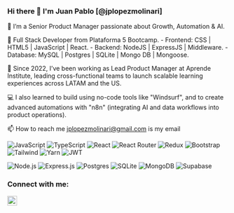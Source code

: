 ### Hi there 👋 I'm Juan Pablo [@jplopezmolinari]

<!--
**jplopezmolinari/jplopezmolinari** is a ✨ _special_ ✨ repository because its `README.md` (this file) appears on your GitHub profile.

Here are some ideas to get you started:

- 🔭 I’m currently working on ...
- 🌱 I’m currently learning ...
- 👯 I’m looking to collaborate on ...
- 🤔 I’m looking for help with ...
- 💬 Ask me about ...
- 📫 How to reach me: ...
- 😄 Pronouns: ...
- ⚡ Fun fact: ...
-->
🚀 I’m a Senior Product Manager passionate about Growth, Automation & AI.

🌱  Full Stack Developer from Plataforma 5 Bootcamp.
    - Frontend: CSS | HTML5 | JavaScript | React.
    - Backend: NodeJS | ExpressJS | Middleware.
    - Database: MySQL | Postgres | SQLite | Mongo DB | Mongoose.

📌 Since 2022, I’ve been working as Lead Product Manager at Aprende Institute, leading cross-functional teams to launch scalable learning experiences across LATAM and the US.

💻 I also learned to build using no-code tools like "Windsurf", and to create advanced automations with "n8n" (integrating AI and data workflows into product operations).

📫  How to reach me jplopezmolinari@gmail.com is my email

<!--

**Si quieres saber un poco más sobre mi:**

Puedo ayudarte a hacer crecer tu empresa en el mundo digital. 

Soy especialista en Growth Marketing. ¿Qué es el growth marketing? Se trata de una técnica que permite optimizar el "proceso de venta" online y lograr un incremento sostenidos de la cantidad de clientes e ingresos de la empresa.

Desde hace 20 años soy un gran apasionado de la tecnología y los negocios digitales, he creado mis propias Startups y transitado el camino del Emprendedor desde una idea hasta crear negocios rentables. También he trabajado como consultor en distintos emprendimientos ayudándolos en el desarrollo de una estrategia de ventas online que genere resultados. 

Como Growth Marketer siempre estoy buscando la forma de optimizar y generar mejores resultados para mis emprendimientos y mis clientes.

Desde Curselo ayudamos a miles de creadores de contenido a crear un negocio de cursos exitoso. 

No dudes en contactarme para lo que necesites! 👉 juanpablo@curselo.com
-->
![JavaScript](https://img.shields.io/badge/-JavaScript-333333?style=flat&logo=JavaScript&logoColor=F7DF1E)
![TypeScript](https://shields.io/badge/TypeScript-3178C6?logo=TypeScript&logoColor=FFF&style=flat-square)
![React](https://img.shields.io/badge/-React-333333?style=flat&logo=React&logoColor=61DAFB) 
![React Router](https://img.shields.io/badge/React_Router-CA4245?style=flat&logo=react-router&logoColor=white)
![Redux](https://img.shields.io/badge/redux-%23593d88.svg?style=flat&logo=redux&logoColor=white)
![Bootstrap](https://img.shields.io/badge/bootstrap-%23563D7C.svg?style=flat&logo=bootstrap&logoColor=white)
![Tailwind](https://img.shields.io/badge/tailwindcss-0F172A?&logo=tailwindcss)
![Yarn](https://img.shields.io/badge/yarn-%232C8EBB.svg?style=flat&logo=yarn&logoColor=white)
![JWT](https://img.shields.io/badge/JWT-black?style=flat&logo=JSON%20web%20tokens)

![Node.js](https://img.shields.io/badge/-Node.js-333333?style=flat&logo=Node.js&logoColor=339933)
![Express.js](https://img.shields.io/badge/express.js-%23404d59.svg?style=flat&logo=express&logoColor=%2361DAFB)
![Postgres](https://img.shields.io/badge/postgres-%23316192.svg?style=flat&logo=Postgresql&logoColor=white)
![SQLite](https://img.shields.io/badge/sqlite-%2307405e.svg?style=flat&logo=sqlite&logoColor=white)
![MongoDB](https://img.shields.io/badge/-MongoDB-333333?style=flat&logo=MongoDB&logoColor=47A248) 
![Supabase](https://shields.io/badge/supabase-black?logo=supabase&style=for-the-badge%22)

<!--
![Visual Studio Code](https://img.shields.io/badge/Visual%20Studio%20Code-0078d7.svg?style=flat&logo=visual-studio-code&logoColor=white)
![Jira](https://img.shields.io/badge/jira-%230A0FFF.svg?style=flat&logo=jira&logoColor=white)
![Notion](https://img.shields.io/badge/Notion-%23000000.svg?style=flat&logo=notion&logoColor=white)
![Git](https://img.shields.io/badge/-Git-333333?style=flat&logo=Git&logoColor=F05032)
-->

### Connect with me:
[<img align="left" alt="codeSTACKr | LinkedIn" width="22px" src="https://cdn.jsdelivr.net/npm/simple-icons@v3/icons/linkedin.svg" />][linkedin]

[linkedin]: https://www.linkedin.com/in/jplopezmolinari

<!--
[![Juan Pablo Lopez Molinari's GitHub stats](https://github-readme-stats.vercel.app/api?username=jplopezmolinari&show_icons=true&theme=algolia&count_private=true&hide=stars,prs,issues,contribs)](https://github.com/jplopezmolinari/github-readme-stats)
-->
